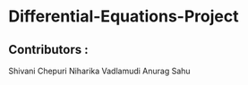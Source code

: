 # Differential-Equations-Project

## Contributors : 
Shivani Chepuri 
Niharika Vadlamudi 
Anurag Sahu 
